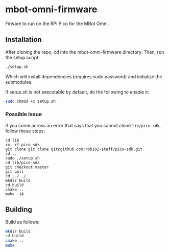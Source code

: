 # mbot-omni-firmware
Firware to run on the RPi Pico for the MBot Omni.

## Installation

After cloning the repo, cd into the mbot-omni-firmware directory.
Then, run the setup script:

```bash
./setup.sh
```

Which will install dependencies (requires sudo password) and initialize the submodules.

If setup.sh is not executable by default, do the following to enable it:

```bash
sudo chmod +x setup.sh
```

### Possible Issue
If you come across an error that says that you cannot clone `lib/pico-sdk`, follow these steps:
```
cd lib
rm -rf pico-sdk
git clone git clone git@github.com:rob102-staff/pico-sdk.git
cd ..
sudo ./setup.sh
cd lib/pico-sdk
git checkout master
git pull
cd ../../
mkdir build
cd build
cmake ..
make -j4
```

## Building

Build as follows:
```bash
mkdir build
cd build
cmake ..
make
```
